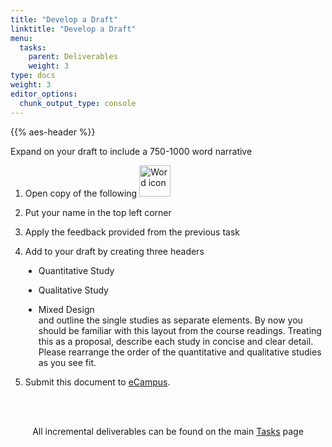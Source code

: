 ```yaml
---
title: "Develop a Draft"
linktitle: "Develop a Draft"
menu:
  tasks:
    parent: Deliverables
    weight: 3
type: docs
weight: 3
editor_options: 
  chunk_output_type: console
---
```


{{% aes-header %}}

<style>
ul {
    margin-left: 1.5em
}

.dark h1 {
color:#6acda5
}
</style>

Expand on your draft to include a 750-1000 word narrative

1.  Open copy of the following <img src="/logos/word-ico.png" alt="Word icon" width="50">

2.  Put your name in the top left corner

3.  Apply the feedback provided from the previous task

4.  Add to your draft by creating three headers

- Quantitative Study

- Qualitative Study

- Mixed Design
  <br>
  and outline the single studies as separate elements. By now you should be familiar with this layout from the course readings. Treating this as a proposal, describe each study in concise and clear detail. Please rearrange the order of the quantitative and qualitative studies as you see fit.

5.  Submit this document to <a target="_blank" href="https://ecampus.wvu.edu/">eCampus</a>.<br><br>

<br />

<center>
<p id="rounded_corners">
All incremental deliverables can be found on the main <a href="/tasks/#deliverables">Tasks</a> page
<p>
</center>
